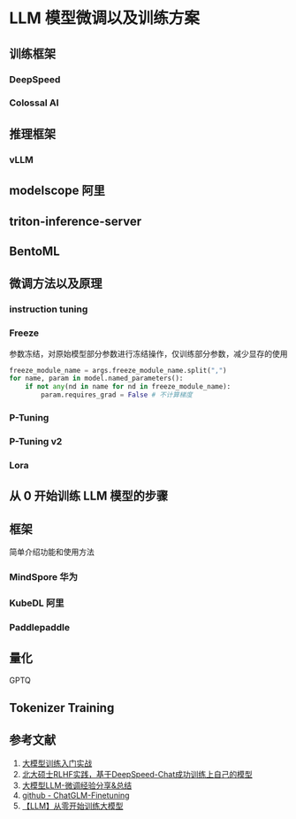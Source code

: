 # LLM 模型微调以及训练方案

## 训练框架

### DeepSpeed

### Colossal AI

## 推理框架
### vLLM
## modelscope 阿里
## triton-inference-server
## BentoML

## 微调方法以及原理

### instruction tuning

### Freeze
参数冻结，对原始模型部分参数进行冻结操作，仅训练部分参数，减少显存的使用
```python
freeze_module_name = args.freeze_module_name.split(",")
for name, param in model.named_parameters():
	if not any(nd in name for nd in freeze_module_name):
		param.requires_grad = False # 不计算梯度
```

### P-Tuning

### P-Tuning v2

### Lora

## 从 0 开始训练 LLM 模型的步骤

## 框架
简单介绍功能和使用方法
### MindSpore 华为
### KubeDL 阿里
### Paddlepaddle

## 量化
GPTQ

## Tokenizer Training

## 参考文献
1. [大模型训练入门实战](https://techdiylife.github.io/big-model-training/deepspeed/deepspeed-chat.html)
2. [北大硕士RLHF实践，基于DeepSpeed-Chat成功训练上自己的模型](https://zhuanlan.zhihu.com/p/653285736)
3. [大模型LLM-微调经验分享&总结](https://zhuanlan.zhihu.com/p/620885226)
4. [github - ChatGLM-Finetuning](https://github.com/liucongg/ChatGLM-Finetuning)
5. [【LLM】从零开始训练大模型](https://zhuanlan.zhihu.com/p/636270877)
